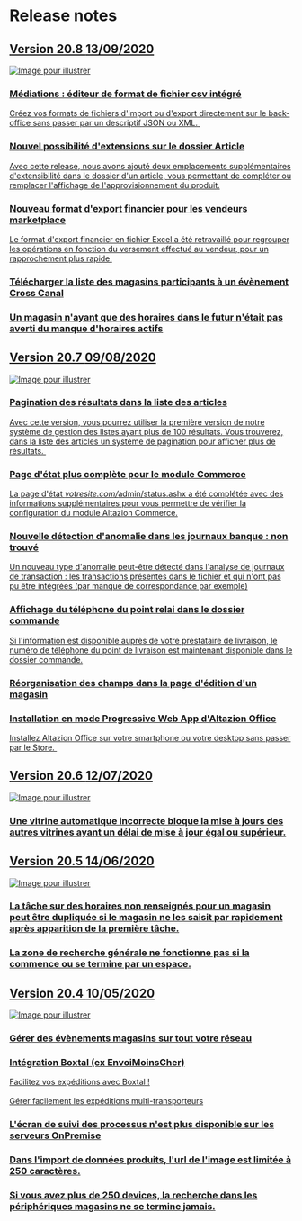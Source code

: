 <div class='releaseNotesGlobal'>
<h1>Release notes</h1>
<a href='20_8.html'>
<div class='release'>
<div class='titreEtDate'>
<div class='version'><h2>Version 20.8 <span class='dateSortie'>13/09/2020</span></h2></div>
</div>
<div class='descripEtImage'>
<img src='https://altazion.blob.core.windows.net/public/roadmap/20-8-editeur-fichiers.png' class='imageEnAvant' alt='Image pour illustrer' />
<div class='lesItems'>
<div class='item highlight'>
<h3>Médiations : éditeur de format de fichier csv intégré</h3>
<div>Créez vos formats de fichiers d'import ou d'export directement sur le back-office sans passer par un descriptif JSON ou XML.&nbsp;</div>
</div>
<div class='item'>
<h3>Nouvel possibilité d'extensions sur le dossier Article</h3>
<div>Avec cette release, nous avons ajouté deux emplacements supplémentaires d'extensibilité dans le dossier d'un article, vous permettant de compléter ou remplacer l'affichage de l'approvisionnement du produit.</div>
</div>
<div class='item'>
<h3>Nouveau format d'export financier pour les vendeurs marketplace</h3>
<div>Le format d'export financier en fichier Excel a été retravaillé pour regrouper les opérations en fonction du versement effectué au vendeur, pour un rapprochement plus rapide.</div>
</div>
<div class='item'>
<h3>Télécharger la liste des magasins participants à un évènement Cross Canal</h3>
</div>
<div class='item'>
<h3>Un magasin n'ayant que des horaires dans le futur n'était pas averti du manque d'horaires actifs</h3>
</div>
</div>
</div>
</div>
</a>
<a href='20_7.html'>
<div class='release'>
<div class='titreEtDate'>
<div class='version'><h2>Version 20.7 <span class='dateSortie'>09/08/2020</span></h2></div>
</div>
<div class='descripEtImage'>
<img src='https://altazion.blob.core.windows.net/public/roadmap/20-7-pagination.png' class='imageEnAvant' alt='Image pour illustrer' />
<div class='lesItems'>
<div class='item highlight'>
<h3>Pagination des résultats dans la liste des articles</h3>
<div>Avec cette version, vous pourrez utiliser la première version de notre système de gestion des listes ayant plus de 100 résultats. Vous trouverez, dans la liste des articles un système de pagination pour afficher plus de résultats.&nbsp;</div>
</div>
<div class='item'>
<h3>Page d'état plus complète pour le module Commerce</h3>
<div>La page d'état <i>votresite.com/</i>admin/status.ashx a été complétée avec des informations supplémentaires pour vous permettre de vérifier la configuration du module Altazion Commerce.</div>
</div>
<div class='item'>
<h3>Nouvelle détection d'anomalie dans les journaux banque : non trouvé</h3>
<div>Un nouveau type d'anomalie peut-être détecté dans l'analyse de journaux de transaction : les transactions présentes dans le fichier et qui n'ont pas pu être intégrées (par manque de correspondance par exemple)</div>
</div>
<div class='item'>
<h3>Affichage du téléphone du point relai dans le dossier commande</h3>
<div>Si l'information est disponible auprès de votre prestataire de livraison, le numéro de téléphone du point de livraison est maintenant disponible dans le dossier commande.</div>
</div>
<div class='item'>
<h3>Réorganisation des champs dans la page d'édition d'un magasin</h3>
</div>
<div class='item'>
<h3>Installation en mode Progressive Web App d'Altazion Office</h3>
<div>Installez Altazion Office sur votre smartphone ou votre desktop sans passer par le Store.&nbsp;</div>
</div>
</div>
</div>
</div>
</a>
<a href='20_6.html'>
<div class='release'>
<div class='titreEtDate'>
<div class='version'><h2>Version 20.6 <span class='dateSortie'>12/07/2020</span></h2></div>
</div>
<div class='descripEtImage'>
<img src='https://altazion.blob.core.windows.net/public/roadmap/noimageforrelease.png' class='imageEnAvant' alt='Image pour illustrer' />
<div class='lesItems'>
<div class='item'>
<h3>Une vitrine automatique incorrecte bloque la mise à jours des autres vitrines ayant un délai de mise à jour égal ou supérieur.</h3>
</div>
</div>
</div>
</div>
</a>
<a href='20_5.html'>
<div class='release'>
<div class='titreEtDate'>
<div class='version'><h2>Version 20.5 <span class='dateSortie'>14/06/2020</span></h2></div>
</div>
<div class='descripEtImage'>
<img src='https://altazion.blob.core.windows.net/public/roadmap/noimageforrelease.png' class='imageEnAvant' alt='Image pour illustrer' />
<div class='lesItems'>
<div class='item'>
<h3>La tâche sur des horaires non renseignés pour un magasin peut être dupliquée si le magasin ne les saisit par rapidement après apparition de la première tâche.</h3>
</div>
<div class='item'>
<h3>La zone de recherche générale ne fonctionne pas si la commence ou se termine par un espace.</h3>
</div>
</div>
</div>
</div>
</a>
<a href='20_4.html'>
<div class='release'>
<div class='titreEtDate'>
<div class='version'><h2>Version 20.4 <span class='dateSortie'>10/05/2020</span></h2></div>
</div>
<div class='descripEtImage'>
<img src='https://altazion.blob.core.windows.net/public/roadmap/noimageforrelease.png' class='imageEnAvant' alt='Image pour illustrer' />
<div class='lesItems'>
<div class='item highlight'>
<h3>Gérer des évènements magasins sur tout votre réseau</h3>
</div>
<div class='item'>
<h3>Intégration Boxtal (ex EnvoiMoinsCher) </h3>
<div>Facilitez vos expéditions avec Boxtal !</div><div><br></div><div>Gérer facilement les expéditions multi-transporteurs</div>
</div>
<div class='item'>
<h3>L'écran de suivi des processus n'est plus disponible sur les serveurs OnPremise</h3>
</div>
<div class='item'>
<h3>Dans l'import de données produits, l'url de l'image est limitée à 250 caractères.</h3>
</div>
<div class='item'>
<h3>Si vous avez plus de 250 devices, la recherche dans les périphériques magasins ne se termine jamais.</h3>
</div>
</div>
</div>
</div>
</a>
</div>


